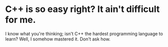 # C++ is so easy right? It ain't difficult for me.
I know what you're thinking; isn't C++ the hardest programming language to learn? Well, I somehow mastered it. Don't ask how.
